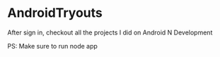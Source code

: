 # AndroidTryouts

After sign in, checkout all the projects I did on Android N Development

PS: Make sure to run node app